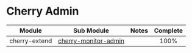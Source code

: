 # Cherry Admin

| Module        | Sub Module                      | Notes |  Complete  |
|---------------|---------------------------------|-------|:----------:|
| cherry-extend | [cherry-monitor-admin](ch01.md) |       |    100%    |
